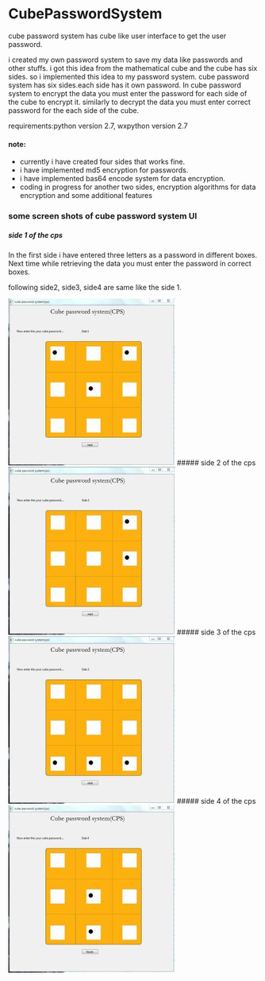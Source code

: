 CubePasswordSystem
==================

cube password system has cube like user interface to get the user password.

i created my own password system to save my data like passwords and other stuffs. i got this idea from the mathematical cube and the cube has six sides. so i implemented this idea to my password system. cube password system has six sides.each side has it own password. In cube password system to encrypt the data you must enter the password for each side of the cube to encrypt it. similarly to decrypt the data you must enter correct password for the each side of the cube. 


requirements:python version 2.7, wxpython version 2.7

#### note:
<ul>
<li>currently i have created four sides that works fine.</li> 
<li>i have implemented md5 encryption for passwords.</li>
<li>i have implemented bas64 encode system for data encryption.</li> 
<li>coding in progress for another two sides, encryption algorithms for data encryption and some additional features</li>
</ul>


### some screen shots of cube password system UI
##### side 1 of the cps
In the first side i have entered three letters as a password in different boxes. Next time while retrieving the data you must enter the password in correct boxes.

following side2, side3, side4 are same like the side 1. 

<img src="https://github.com/bhaskar4n/CubePasswordSystem/blob/master/screen%20shots/cpss/side1.jpg?raw=true"/>
##### side 2 of the cps

<img src="https://github.com/bhaskar4n/CubePasswordSystem/raw/aa4e8ff6d7205c4ec4e81bbd8ed09a21521ec41d/screen%20shots/cpss/side2.jpg?raw=true"/>
##### side 3 of the cps

<img src="https://github.com/bhaskar4n/CubePasswordSystem/raw/aa4e8ff6d7205c4ec4e81bbd8ed09a21521ec41d/screen%20shots/cpss/side3.jpg?raw=true"/>
##### side 4 of the cps

<img src="https://github.com/bhaskar4n/CubePasswordSystem/raw/aa4e8ff6d7205c4ec4e81bbd8ed09a21521ec41d/screen%20shots/cpss/side4.jpg?raw=true"/>




